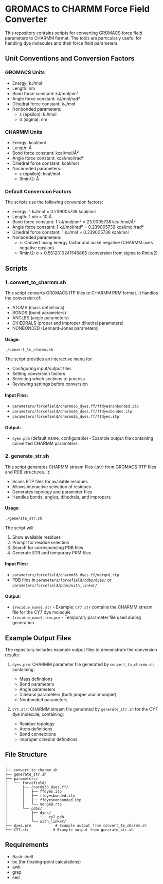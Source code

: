 # GROMACS to CHARMM Force Field Converter

This repository contains scripts for converting GROMACS force field parameters to CHARMM format. The tools are particularly useful for handling dye molecules and their force field parameters.

## Unit Conventions and Conversion Factors

### GROMACS Units
- Energy: kJ/mol
- Length: nm
- Bond force constant: kJ/mol/nm²
- Angle force constant: kJ/mol/rad²
- Dihedral force constant: kJ/mol
- Nonbonded parameters:
  - ε (epsilon): kJ/mol
  - σ (sigma): nm

### CHARMM Units
- Energy: kcal/mol
- Length: Å
- Bond force constant: kcal/mol/Å²
- Angle force constant: kcal/mol/rad²
- Dihedral force constant: kcal/mol
- Nonbonded parameters:
  - ε (epsilon): kcal/mol
  - Rmin/2: Å

### Default Conversion Factors
The scripts use the following conversion factors:
- Energy: 1 kJ/mol = 0.239005736 kcal/mol
- Length: 1 nm = 10 Å
- Bond force constant: 1 kJ/mol/nm² = 23.9005736 kcal/mol/Å²
- Angle force constant: 1 kJ/mol/rad² = 0.239005736 kcal/mol/rad²
- Dihedral force constant: 1 kJ/mol = 0.239005736 kcal/mol
- Nonbonded parameters:
  - ε: Convert using energy factor and make negative (CHARMM uses negative epsilon)
  - Rmin/2: σ × 0.5612310241546865 (conversion from sigma to Rmin/2)

## Scripts

### 1. convert_to_charmm.sh

This script converts GROMACS ITP files to CHARMM PRM format. It handles the conversion of:
- ATOMS (mass definitions)
- BONDS (bond parameters)
- ANGLES (angle parameters)
- DIHEDRALS (proper and improper dihedral parameters)
- NONBONDED (Lennard-Jones parameters)

#### Usage:
```bash
./convert_to_charmm.sh
```

The script provides an interactive menu for:
- Configuring input/output files
- Setting conversion factors
- Selecting which sections to process
- Reviewing settings before conversion

#### Input Files:
- `parameters/forcefield/charmm36_dyes.ff/ffdyesnonbonded.itp`
- `parameters/forcefield/charmm36_dyes.ff/ffdyesbonded.itp`
- `parameters/forcefield/charmm36_dyes.ff/ffdyes.itp`

#### Output:
- `dyes.prm` (default name, configurable) - Example output file containing converted CHARMM parameters

### 2. generate_str.sh

This script generates CHARMM stream files (.str) from GROMACS RTP files and PDB structures. It:
- Scans RTP files for available residues
- Allows interactive selection of residues
- Generates topology and parameter files
- Handles bonds, angles, dihedrals, and impropers

#### Usage:
```bash
./generate_str.sh
```

The script will:
1. Show available residues
2. Prompt for residue selection
3. Search for corresponding PDB files
4. Generate STR and temporary PRM files

#### Input Files:
- `parameters/forcefield/charmm36_dyes.ff/merged.rtp`
- PDB files in `parameters/forcefield/pdbs/dyes/` or `parameters/forcefield/pdbs/with_linker/`

#### Output:
- `[residue_name].str` - Example: `CY7.str` contains the CHARMM stream file for the CY7 dye molecule
- `[residue_name].tem.prm` - Temporary parameter file used during generation

## Example Output Files

The repository includes example output files to demonstrate the conversion results:

1. `dyes.prm`: CHARMM parameter file generated by `convert_to_charmm.sh`, containing:
   - Mass definitions
   - Bond parameters
   - Angle parameters
   - Dihedral parameters (both proper and improper)
   - Nonbonded parameters

2. `CY7.str`: CHARMM stream file generated by `generate_str.sh` for the CY7 dye molecule, containing:
   - Residue topology
   - Atom definitions
   - Bond connections
   - Improper dihedral definitions

## File Structure

```
.
├── convert_to_charmm.sh
├── generate_str.sh
├── parameters/
│   └── forcefield/
│       ├── charmm36_dyes.ff/
│       │   ├── ffdyes.itp
│       │   ├── ffdyesbonded.itp
│       │   ├── ffdyesnonbonded.itp
│       │   └── merged.rtp
│       └── pdbs/
│           ├── dyes/
│           │   └── cy7.pdb
│           └── with_linker/
├── dyes.prm           # Example output from convert_to_charmm.sh
└── CY7.str           # Example output from generate_str.sh
```

## Requirements

- Bash shell
- bc (for floating-point calculations)
- awk
- grep
- sed
